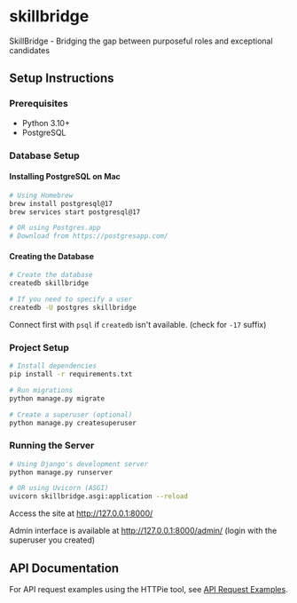 # skillbridge

SkillBridge - Bridging the gap between purposeful roles and exceptional candidates

## Setup Instructions

### Prerequisites

- Python 3.10+
- PostgreSQL

### Database Setup

#### Installing PostgreSQL on Mac

```bash
# Using Homebrew
brew install postgresql@17
brew services start postgresql@17

# OR using Postgres.app
# Download from https://postgresapp.com/
```

#### Creating the Database

```bash
# Create the database
createdb skillbridge

# If you need to specify a user
createdb -U postgres skillbridge
```

Connect first with `psql` if `createdb` isn't available. (check for `-17` suffix)

### Project Setup

```bash
# Install dependencies
pip install -r requirements.txt

# Run migrations
python manage.py migrate

# Create a superuser (optional)
python manage.py createsuperuser
```

### Running the Server

```bash
# Using Django's development server
python manage.py runserver

# OR using Uvicorn (ASGI)
uvicorn skillbridge.asgi:application --reload
```

Access the site at http://127.0.0.1:8000/

Admin interface is available at http://127.0.0.1:8000/admin/ (login with the superuser you created)

## API Documentation

For API request examples using the HTTPie tool, see [API Request Examples](docs/request-examples.md).
